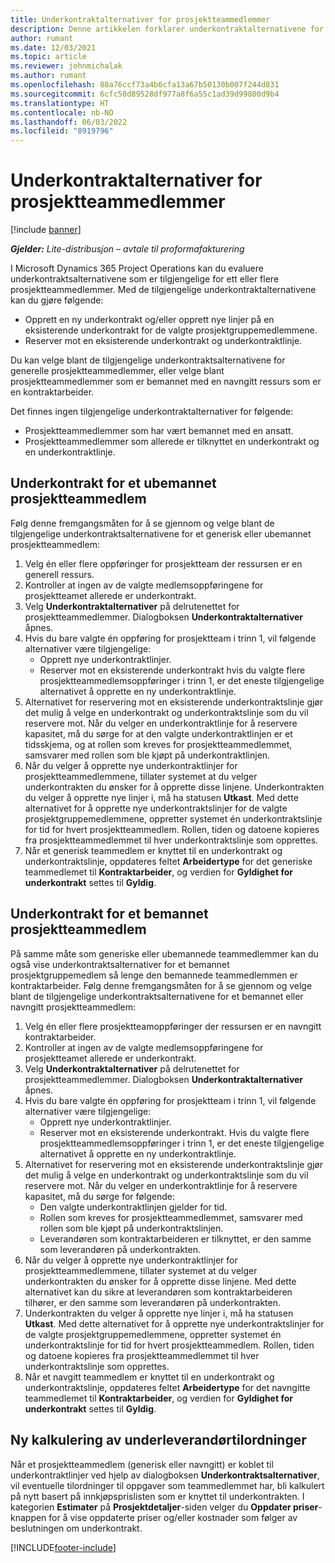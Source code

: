 ```yaml
---
title: Underkontraktalternativer for prosjektteammedlemmer
description: Denne artikkelen forklarer underkontraktalternativene for prosjektteammedlemmer i Microsoft Dynamics 365 Project Operations.
author: rumant
ms.date: 12/03/2021
ms.topic: article
ms.reviewer: johnmichalak
ms.author: rumant
ms.openlocfilehash: 88a76ccf73a4b6cfa13a67b50130b007f244d831
ms.sourcegitcommit: 6cfc50d89528df977a8f6a55c1ad39d99800d9b4
ms.translationtype: HT
ms.contentlocale: nb-NO
ms.lasthandoff: 06/03/2022
ms.locfileid: "8919796"
---
```

# <a name="subcontracting-options-for-project-team-members"></a>Underkontraktalternativer for prosjektteammedlemmer

[!include [banner](../../includes/dataverse-preview.md)]

_**Gjelder:** Lite-distribusjon – avtale til proformafakturering_

I Microsoft Dynamics 365 Project Operations kan du evaluere underkontraktsalternativene som er tilgjengelige for ett eller flere prosjektteammedlemmer. Med de tilgjengelige underkontraktalternativene kan du gjøre følgende:

- Opprett en ny underkontrakt og/eller opprett nye linjer på en eksisterende underkontrakt for de valgte prosjektgruppemedlemmene. 
- Reserver mot en eksisterende underkontrakt og underkontraktlinje. 

Du kan velge blant de tilgjengelige underkontraktsalternativene for generelle prosjektteammedlemmer, eller velge blant prosjektteammedlemmer som er bemannet med en navngitt ressurs som er en kontraktarbeider. 

Det finnes ingen tilgjengelige underkontraktalternativer for følgende:

- Prosjektteammedlemmer som har vært bemannet med en ansatt. 
- Prosjektteammedlemmer som allerede er tilknyttet en underkontrakt og en underkontraktlinje. 

## <a name="subcontracting-an-unstaffed-project-team-member"></a>Underkontrakt for et ubemannet prosjektteammedlem

Følg denne fremgangsmåten for å se gjennom og velge blant de tilgjengelige underkontraktsalternativene for et generisk eller ubemannet prosjektteammedlem:

1. Velg én eller flere oppføringer for prosjektteam der ressursen er en generell ressurs.
2. Kontroller at ingen av de valgte medlemsoppføringene for prosjektteamet allerede er underkontrakt. 
3. Velg **Underkontraktalternativer** på delrutenettet for prosjektteammedlemmer. Dialogboksen **Underkontraktalternativer** åpnes. 
4. Hvis du bare valgte én oppføring for prosjektteam i trinn 1, vil følgende alternativer være tilgjengelige:
    - Opprett nye underkontraktlinjer. 
    - Reserver mot en eksisterende underkontrakt hvis du valgte flere prosjektteammedlemsoppføringer i trinn 1, er det eneste tilgjengelige alternativet å opprette en ny underkontraktlinje.
5. Alternativet for reservering mot en eksisterende underkontraktslinje gjør det mulig å velge en underkontrakt og underkontraktslinje som du vil reservere mot. Når du velger en underkontraktlinje for å reservere kapasitet, må du sørge for at den valgte underkontraktlinjen er et tidsskjema, og at rollen som kreves for prosjektteammedlemmet, samsvarer med rollen som ble kjøpt på underkontraktlinjen.
6. Når du velger å opprette nye underkontraktlinjer for prosjektteammedlemmene, tillater systemet at du velger underkontrakten du ønsker for å opprette disse linjene. Underkontrakten du velger å opprette nye linjer i, må ha statusen **Utkast**. Med dette alternativet for å opprette nye underkontraktslinjer for de valgte prosjektgruppemedlemmene, oppretter systemet én underkontraktslinje for tid for hvert prosjektteammedlem. Rollen, tiden og datoene kopieres fra prosjektteammedlemmet til hver underkontraktslinje som opprettes. 
7. Når et generisk teammedlem er knyttet til en underkontrakt og underkontraktslinje, oppdateres feltet **Arbeidertype** for det generiske teammedlemet til **Kontraktarbeider**, og verdien for **Gyldighet for underkontrakt** settes til **Gyldig**.

## <a name="subcontracting-a-staffed-project-team-member"></a>Underkontrakt for et bemannet prosjektteammedlem

På samme måte som generiske eller ubemannede teammedlemmer kan du også vise underkontraktsalternativer for et bemannet prosjektgruppemedlem så lenge den bemannede teammedlemmen er kontraktarbeider. Følg denne fremgangsmåten for å se gjennom og velge blant de tilgjengelige underkontraktsalternativene for et bemannet eller navngitt prosjektteammedlem:

1. Velg én eller flere prosjektteamoppføringer der ressursen er en navngitt kontraktarbeider.
2. Kontroller at ingen av de valgte medlemsoppføringene for prosjektteamet allerede er underkontrakt. 
3. Velg **Underkontraktalternativer** på delrutenettet for prosjektteammedlemmer. Dialogboksen **Underkontraktalternativer** åpnes. 
4. Hvis du bare valgte én oppføring for prosjektteam i trinn 1, vil følgende alternativer være tilgjengelige:
      - Opprett nye underkontraktlinjer.
      - Reserver mot en eksisterende underkontrakt.
  Hvis du valgte flere prosjektteammedlemsoppføringer i trinn 1, er det eneste tilgjengelige alternativet å opprette en ny underkontraktlinje.
5. Alternativet for reservering mot en eksisterende underkontraktslinje gjør det mulig å velge en underkontrakt og underkontraktslinje som du vil reservere mot. Når du velger en underkontraktlinje for å reservere kapasitet, må du sørge for følgende:
      - Den valgte underkontraktlinjen gjelder for tid. 
      - Rollen som kreves for prosjektteammedlemmet, samsvarer med rollen som ble kjøpt på underkontraktslinjen. 
      - Leverandøren som kontraktarbeideren er tilknyttet, er den samme som leverandøren på underkontrakten.
6. Når du velger å opprette nye underkontraktlinjer for prosjektteammedlemmene, tillater systemet at du velger underkontrakten du ønsker for å opprette disse linjene. Med dette alternativet kan du sikre at leverandøren som kontraktarbeideren tilhører, er den samme som leverandøren på underkontrakten. 
7. Underkontrakten du velger å opprette nye linjer i, må ha statusen **Utkast**. Med dette alternativet for å opprette nye underkontraktslinjer for de valgte prosjektgruppemedlemmene, oppretter systemet én underkontraktslinje for tid for hvert prosjektteammedlem. Rollen, tiden og datoene kopieres fra prosjektteammedlemmet til hver underkontraktslinje som opprettes.  
8. Når et navgitt teammedlem er knyttet til en underkontrakt og underkontraktslinje, oppdateres feltet **Arbeidertype** for det navngitte teammedlemet til **Kontraktarbeider**, og verdien for **Gyldighet for underkontrakt** settes til **Gyldig**.

## <a name="re-costing-subcontractor-assignments"></a>Ny kalkulering av underleverandørtilordninger

Når et prosjektteammedlem (generisk eller navngitt) er koblet til underkontraktlinjer ved hjelp av dialogboksen **Underkontraktsalternativer**, vil eventuelle tilordninger til oppgaver som teammedlemmet har, bli kalkulert på nytt basert på innkjøpsprislisten som er knyttet til underkontrakten. I kategorien **Estimater** på **Prosjektdetaljer**-siden velger du **Oppdater priser**-knappen for å vise oppdaterte priser og/eller kostnader som følger av beslutningen om underkontrakt.

[!INCLUDE[footer-include](../../includes/footer-banner.md)]
